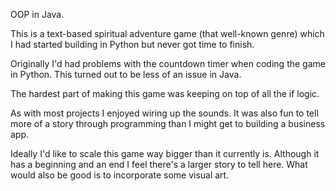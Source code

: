 OOP in Java. 

This is a text-based spiritual adventure game (that well-known genre) which I had started building in Python but never got time to finish. 

Originally I'd had problems with the countdown timer when coding the game in Python. 
This turned out to be less of an issue in Java.

The hardest part of making this game was keeping on top of all the if logic.

As with most projects I enjoyed wiring up the sounds. 
It was also fun to tell more of a story through programming than I might get to building a business app. 

Ideally I'd like to scale this game way bigger than it currently is. 
Although it has a beginning and an end I feel there's a larger story to tell here. 
What would also be good is to incorporate some visual art.
